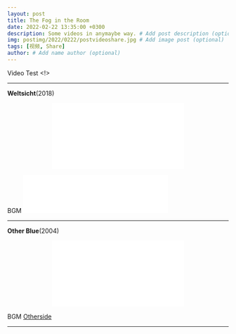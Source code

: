 ```yaml
---
layout: post
title: The Fog in the Room
date: 2022-02-22 13:35:00 +0300
description: Some videos in anymaybe way. # Add post description (optional)
img: postimg/2022/0222/postvideoshare.jpg # Add image post (optional)
tags: [视频, Share]
author: # Add name author (optional)
---
```


Video Test <!>

***

**Weltsicht**(2018)

<p style="text-align: center;"><iframe src="//amvnews.ru/index.php?go=Files&file=embed&id=9851" frameborder="0" allowfullscreen></iframe></p>

BGM <iframe frameborder="no" border="0" marginwidth="0" marginheight="0" width=330 height=86 src="//music.163.com/outchain/player?type=2&id=34528909&auto=0&height=66"></iframe>

***

**Other Blue**(2004)

<p class=”video“><p style="text-align: center;"><iframe src="//amvnews.ru/index.php?go=Files&file=embed&id=5452" frameborder="0" allowfullscreen></iframe></p></p> 

BGM [ Otherside ](https://music.163.com/#/song?id=1869708)
  


***